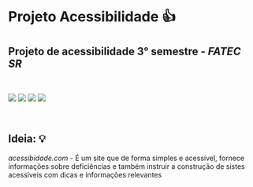 # Projeto Acessibilidade 👍
## Projeto de acessibilidade 3° semestre - ***FATEC SR***

<br>
<p float="left">
 <img src="https://img.shields.io/badge/PHP-777BB4?style=for-the-badge&logo=php&logoColor=white">
 <img src="https://img.shields.io/badge/JavaScript-F7DF1E?style=for-the-badge&logo=javascript&logoColor=black">
 <img src="https://img.shields.io/badge/HTML5-E34F26?style=for-the-badge&logo=html5&logoColor=white">
 <img src="https://img.shields.io/badge/CSS3-1572B6?style=for-the-badge&logo=css3&logoColor=white">
</p>
<br>

## Ideia: 💡
<i>acessibidade.com</i> - É um site que de forma simples e acessível, fornece informações sobre deficiências e também instruir a construção de sistes acessíveis com dicas e informações relevantes
